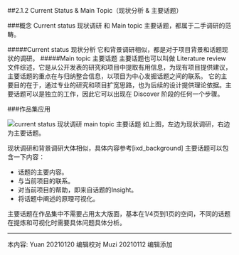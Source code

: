 ##2.1.2 Current Status & Main Topic（现状分析 & 主要话题）

###概念
Current status 现状调研 和 Main topic 主要话题，都属于二手调研的范畴。

#####Current status 现状分析
它和背景调研相似，都是对于项目背景和话题现状的调研。
#####Main topic 主要话题
主要话题也可以叫做 Literature review 文件综述，它是从公开发表的研究和项目中提取有用信息，为现有项目提供建议，主要话题的重点在与归纳整合信息，以项目为中心发掘话题之间的联系。
它的主要目的在于，通过专业的研究和项目扩宽思路，也为后续的设计提供理论依据。主要话题可以是独立的工作，因此它可以出现在 Discover 阶段的任何一个步骤。

###作品集应用

![current status 现状调研 main topic 主要话题](http://kitpic.makebi.net/2021/ixd_04.jpg)
如上图，左边为现状调研，右边为主要话题。

现状调研和背景调研大体相似，具体内容参考[ixd_background]
主要话题可以包含一下内容：
 - 话题的主要内容。
 - 与当前项目的联系。
 - 对当前项目的帮助，即来自话题的Insight。
 - 将话题中阐述的原理可视化。

主要话题在作品集中不需要占用太大版面，基本在1/4页到1页的空间，不同的话题在提炼和可视化时需要具体问题具体分析。


---
本内容:
Yuan 20210120 编辑校对 
Muzi 20210112 编辑添加
